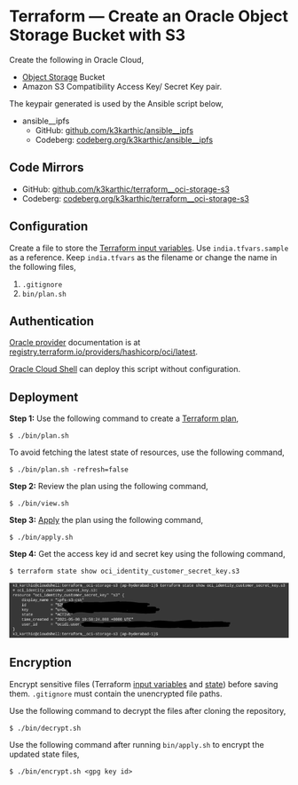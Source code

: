 # Terraform — Create an Oracle Object Storage Bucket with S3

Create the following in Oracle Cloud,
* [Object Storage](https://www.oracle.com/cloud/storage/object-storage/) Bucket
* Amazon S3 Compatibility Access Key/ Secret Key pair.

The keypair generated is used by the Ansible script below,
* ansible__ipfs
  * GitHub: [github.com/k3karthic/ansible__ipfs](https://github.com/k3karthic/ansible__ipfs)
  * Codeberg: [codeberg.org/k3karthic/ansible__ipfs](https://codeberg.org/k3karthic/ansible__ipfs)

## Code Mirrors

* GitHub: [github.com/k3karthic/terraform__oci-storage-s3](https://github.com/k3karthic/terraform__oci-storage-s3/)
* Codeberg: [codeberg.org/k3karthic/terraform__oci-storage-s3](https://codeberg.org/k3karthic/terraform__oci-storage-s3)

## Configuration

Create a file to store the [Terraform input variables](https://www.terraform.io/docs/language/values/variables.html). Use `india.tfvars.sample` as a reference. Keep `india.tfvars` as the filename or change the name in the following files,

1. `.gitignore`
1. `bin/plan.sh`

## Authentication

[Oracle provider](https://registry.terraform.io/providers/hashicorp/oci/latest) documentation is at [registry.terraform.io/providers/hashicorp/oci/latest](https://registry.terraform.io/providers/hashicorp/oci/latest).

[Oracle Cloud Shell](https://www.oracle.com/devops/cloud-shell/) can deploy this script without configuration.

## Deployment

**Step 1:** Use the following command to create a [Terraform plan](https://www.terraform.io/docs/cli/run/index.html#planning),
```
$ ./bin/plan.sh
```

To avoid fetching the latest state of resources, use the following command,
```
$ ./bin/plan.sh -refresh=false
```

**Step 2:** Review the plan using the following command,
```
$ ./bin/view.sh
```

**Step 3:** [Apply](https://www.terraform.io/docs/cli/run/index.html#applying) the plan using the following command,
```
$ ./bin/apply.sh
```

**Step 4:** Get the access key id and secret key using the following command,
```
$ terraform state show oci_identity_customer_secret_key.s3
```

![terraform output screenshot](resources/terraform_output.png)

## Encryption

Encrypt sensitive files (Terraform [input variables](https://www.terraform.io/docs/language/values/variables.html) and [state](https://www.terraform.io/docs/language/state/index.html)) before saving them. `.gitignore` must contain the unencrypted file paths.

Use the following command to decrypt the files after cloning the repository,
```
$ ./bin/decrypt.sh
```

Use the following command after running `bin/apply.sh` to encrypt the updated state files,
```
$ ./bin/encrypt.sh <gpg key id>
```
